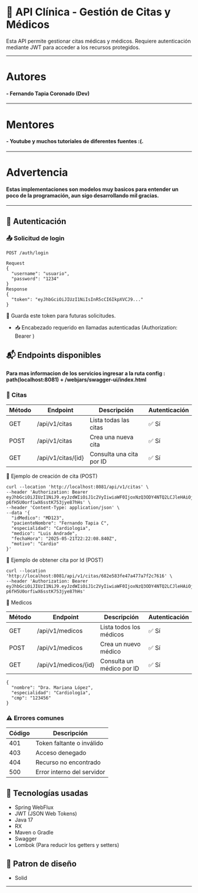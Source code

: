 # 🏥 API Clínica - Gestión de Citas y Médicos

Esta API permite gestionar citas médicas y médicos. Requiere autenticación mediante JWT para acceder a los recursos protegidos.

---
# Autores

#### - Fernando Tapia Coronado (Dev)

---
# Mentores

#### - Youtube y muchos tutoriales de diferentes fuentes :(.

---

# Advertencia

#### Estas implementaciones son modelos muy basicos para entender un poco de la programación, aun sigo desarrollando mil gracias.


---

## 🔐 Autenticación

### 📤 Solicitud de login

`POST /auth/login`

```
Request
{
  "username": "usuario",
  "password": "1234"
}
Response
{
  "token": "eyJhbGciOiJIUzI1NiIsInR5cCI6IkpXVCJ9..."
}
```

📌 Guarda este token para futuras solicitudes.

- 📥 Encabezado requerido en llamadas autenticadas
  (Authorization: Bearer <token>)


## 📬 Endpoints disponibles

#### Para mas informacion de los servicios ingresar a la ruta config : path(localhost:8081) + /webjars/swagger-ui/index.html
### 📅 Citas
| Método | Endpoint           | Descripción              | Autenticación |
| ------ | ------------------ | ------------------------ | ------------- |
| GET    | /api/v1/citas      | Lista todas las citas    | ✅ Sí          |
| POST   | /api/v1/citas      | Crea una nueva cita      | ✅ Sí          |
| GET    | /api/v1/citas/{id} | Consulta una cita por ID | ✅ Sí          |


 📌 Ejemplo de creación de cita (POST)
```
curl --location 'http://localhost:8081/api/v1/citas' \
--header 'Authorization: Bearer eyJhbGciOiJIUzI1NiJ9.eyJzdWIiOiJ1c2VyIiwiaWF0IjoxNzQ3ODY4NTQ2LCJleHAiOjE3NDc4NzIxNDZ9.pMUW4v_tQhKUm-p6fH5U0orfiwX6sstK753jye87hHs' \
--header 'Content-Type: application/json' \
--data '{
  "idMedico": "MD123",
  "pacienteNombre": "Fernando Tapia C",
  "especialidad": "Cardiologia",
  "medico": "Luis Andrade",
  "fechaHora": "2025-05-21T22:22:08.840Z",
  "motivo": "Cardio"
}'
```

📌 Ejemplo de obtener cita por Id (POST)
```
curl --location 'http://localhost:8081/api/v1/citas/682e583fe47a477a7f2c7616' \
--header 'Authorization: Bearer eyJhbGciOiJIUzI1NiJ9.eyJzdWIiOiJ1c2VyIiwiaWF0IjoxNzQ3ODY4NTQ2LCJleHAiOjE3NDc4NzIxNDZ9.pMUW4v_tQhKUm-p6fH5U0orfiwX6sstK753jye87hHs'
```

📅 Medicos

| Método | Endpoint             | Descripción               | Autenticación |
| ------ | -------------------- | ------------------------- | ------------- |
| GET    | /api/v1/medicos      | Lista todos los médicos   | ✅ Sí          |
| POST   | /api/v1/medicos      | Crea un nuevo médico      | ✅ Sí          |
| GET    | /api/v1/medicos/{id} | Consulta un médico por ID | ✅ Sí          |


```
{
  "nombre": "Dra. Mariana López",
  "especialidad": "Cardiología",
  "cmp": "123456"
}
```

### ⚠️ Errores comunes

| Código | Descripción                |
| ------ | -------------------------- |
| 401    | Token faltante o inválido  |
| 403    | Acceso denegado            |
| 404    | Recurso no encontrado      |
| 500    | Error interno del servidor |

## 🧪 Tecnologías usadas
- Spring WebFlux
- JWT (JSON Web Tokens)
- Java 17
- RX
- Maven o Gradle
- Swagger
- Lombok (Para reducir los getters y setters)

## 🧪 Patron de diseño
- Solid
---


